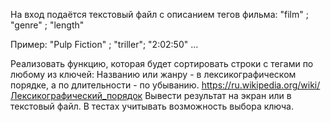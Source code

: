 На вход подаётся текстовый файл с описанием тегов фильма:
"film" ; "genre" ; "length" 

Пример:
"Pulp Fiction" ; "triller"; "2:02:50"
...

Реализовать функцию, которая будет сортировать строки c тегами по любому из ключей: Названию или жанру - в лексикографическом порядке, а по длительности - по убыванию.
https://ru.wikipedia.org/wiki/Лексикографический_порядок
Вывести результат на экран или в текстовый файл. В тестах учитывать возможность выбора ключа.
